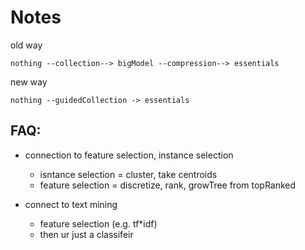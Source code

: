 # Notes

old way

    nothing --collection--> bigModel --compression--> essentials

new way 
  
    nothing --guidedCollection -> essentials

## FAQ:

- connection to feature selection, instance selection
  - isntance selection = cluster, take centroids
  - feature selection = discretize, rank, growTree from topRanked

- connect to text mining
  - feature selection (e.g. tf\*idf)
  - then ur just a classifeir
